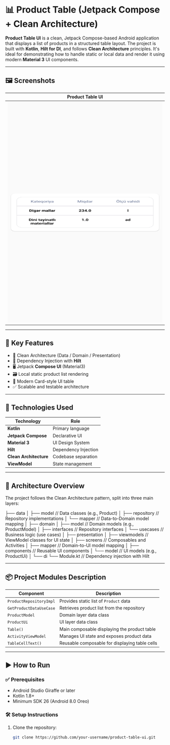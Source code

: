 # 📊 Product Table (Jetpack Compose + Clean Architecture)

**Product Table UI** is a clean, Jetpack Compose-based Android application that displays a list of products in a structured table layout. The project is built with **Kotlin**, **Hilt for DI**, and follows **Clean Architecture** principles. It's ideal for demonstrating how to handle static or local data and render it using modern **Material 3** UI components.

---

## 🖼️ Screenshots

| Product Table UI |
|------------------|
| <img src="Screenshot/Screenshot_20250724-201046.png" width="500" height="700" />|


---

## 🧩 Key Features

- 🧱 Clean Architecture (Data / Domain / Presentation)
- 💉 Dependency Injection with **Hilt**
- 🖥️ Jetpack **Compose UI** (Material3)
- 🗃️ Local static product list rendering
- 🎨 Modern Card-style UI table
- ✅ Scalable and testable architecture

---

## 🚀 Technologies Used

| Technology            | Role                               |
|------------------------|-------------------------------------|
| **Kotlin**             | Primary language                   |
| **Jetpack Compose**    | Declarative UI                     |
| **Material 3**         | UI Design System                   |
| **Hilt**               | Dependency Injection               |
| **Clean Architecture** | Codebase separation                |
| **ViewModel**          | State management                   |

---

## 🧠 Architecture Overview

The project follows the Clean Architecture pattern, split into three main layers:

├── data
│ ├── model // Data classes (e.g., Product)
│ ├── repository // Repository implementations
│ └── mapper // Data-to-Domain model mapping
│
├── domain
│ ├── model // Domain models (e.g., ProductModel)
│ ├── interfaces // Repository interfaces
│ └── usecases // Business logic (use cases)
│
├── presentation
│ ├── viewmodels // ViewModel classes for UI state
│ ├── screens // Composables and Activities
│ ├── mapper // Domain-to-UI model mapping
│ ├── components // Reusable UI components
│ └── model // UI models (e.g., ProductUi)
│
└── di
└── Module.kt // Dependency injection with Hilt  



---

## 📦 Project Modules Description

| Component                  | Description                                      |
|---------------------------|--------------------------------------------------|
| `ProductRepositoryImpl`    | Provides static list of `Product` data            |
| `GetProductDataUseCase`    | Retrieves product list from the repository        |
| `ProductModel`             | Domain layer data class                            |
| `ProductUi`                | UI layer data class                               |
| `Table()`                  | Main composable displaying the product table      |
| `ActivityViewModel`        | Manages UI state and exposes product data         |
| `TableCellText()`          | Reusable composable for displaying table cells    |

---

## ▶️ How to Run

### ✅ Prerequisites

- Android Studio Giraffe or later
- Kotlin 1.8+
- Minimum SDK 26 (Android 8.0 Oreo)

### 🛠️ Setup Instructions

1. Clone the repository:
   ```bash
   git clone https://github.com/your-username/product-table-ui.git
